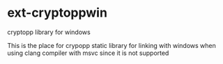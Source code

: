 # ext-cryptoppwin

cryptopp library for windows

This is the place for crypopp static library for linking with windows when using clang compiler with msvc since it is not supported


